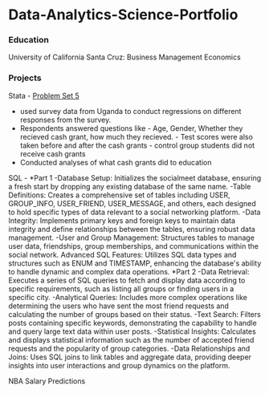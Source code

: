 # Data-Analytics-Science-Portfolio

### Education
University of California Santa Cruz: Business Management Economics


### Projects
Stata - [Problem Set 5](https://github.com/roh-avu/Data-Analytics-Portfolio/blob/main/problemset5.do)
- used survey data from Uganda to conduct regressions on different responses from the survey.
- Respondents answered questions like
      - Age, Gender, Whether they recieved cash grant, how much they recieved.
      - Test scores were also taken before and after the cash grants
      - control group students did not receive cash grants
- Conducted analyses of what cash grants did to education

SQL - 
      *Part 1
      -Database Setup: Initializes the socialmeet database, ensuring a fresh start by dropping any existing database of the same name.
      -Table Definitions: Creates a comprehensive set of tables including USER, GROUP_INFO, USER_FRIEND, USER_MESSAGE, and others, each designed to hold specific types of data relevant to a             social networking platform.
      -Data Integrity: Implements primary keys and foreign keys to maintain data integrity and define relationships between the tables, ensuring robust data management.
      -User and Group Management: Structures tables to manage user data, friendships, group memberships, and communications within the social network.
            Advanced SQL Features: Utilizes SQL data types and structures such as ENUM and TIMESTAMP, enhancing the database's ability to handle dynamic and complex data operations.
      *Part 2
      -Data Retrieval: Executes a series of SQL queries to fetch and display data according to specific requirements, such as listing all groups or finding users in a specific city.
      -Analytical Queries: Includes more complex operations like determining the users who have sent the most friend requests and calculating the number of groups based on their status.
      -Text Search: Filters posts containing specific keywords, demonstrating the capability to handle and query large text data within user posts.
      -Statistical Insights: Calculates and displays statistical information such as the number of accepted friend requests and the popularity of group categories.
      -Data Relationships and Joins: Uses SQL joins to link tables and aggregate data, providing deeper insights into user interactions and group dynamics on the platform.


NBA Salary Predictions
